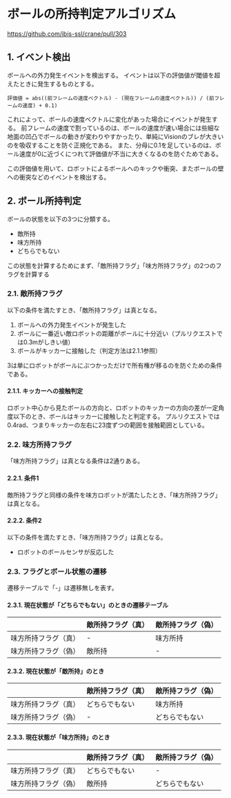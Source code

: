 # ボールの所持判定アルゴリズム

<https://github.com/ibis-ssl/crane/pull/303>

## 1. イベント検出

ボールへの外力発生イベントを検出する。
イベントは以下の評価値が閾値を超えたときに発生するものとする。

```text
評価値 = abs((前フレームの速度ベクトル) - (現在フレームの速度ベクトル)) / (前フレームの速度) + 0.1)
```

これによって、ボールの速度ベクトルに変化があった場合にイベントが発生する。
前フレームの速度で割っているのは、ボールの速度が速い場合には些細な地面の凹凸でボールの動きが変わりやすかったり、単純にVisionのブレが大きいのを吸収することを防ぐ正規化である。
また、分母に0.1を足しているのは、ボール速度が0に近づくにつれて評価値が不当に大きくなるのを防ぐためである。

この評価値を用いて、ロボットによるボールへのキックや衝突、またボールの壁への衝突などのイベントを検出する。

## 2. ボール所持判定

ボールの状態を以下の3つに分類する。

- 敵所持
- 味方所持
- どちらでもない

この状態を計算するためにまず、「敵所持フラグ」「味方所持フラグ」の2つのフラグを計算する

### 2.1. 敵所持フラグ

以下の条件を満たすとき、「敵所持フラグ」は真となる。

1. ボールへの外力発生イベントが発生した
2. ボールに一番近い敵ロボットの距離がボールに十分近い（プルリクエストでは0.3mがしきい値）
3. ボールがキッカーに接触した（判定方法は2.1.1参照）

3は単にロボットがボールにぶつかっただけで所有権が移るのを防ぐための条件である。

#### 2.1.1. キッカーへの接触判定

ロボット中心から見たボールの方向と、ロボットのキッカーの方向の差が一定角度以下のとき、ボールはキッカーに接触したと判定する。
プルリクエストでは0.4rad、つまりキッカーの左右に23度ずつの範囲を接触範囲としている。

### 2.2. 味方所持フラグ

「味方所持フラグ」は真となる条件は2通りある。

#### 2.2.1. 条件1

敵所持フラグと同様の条件を味方ロボットが満たしたとき、「味方所持フラグ」は真となる。

#### 2.2.2. 条件2

以下の条件を満たすとき、「味方所持フラグ」は真となる。

- ロボットのボールセンサが反応した

### 2.3. フラグとボール状態の遷移

遷移テーブルで「-」は遷移無しを表す。

#### 2.3.1. 現在状態が「どちらでもない」のときの遷移テーブル

|            | 敵所持フラグ（真） | 敵所持フラグ（偽） |
|------------|-----------|-----------|
| 味方所持フラグ（真） | -         | 味方所持      |
| 味方所持フラグ（偽） | 敵所持       | -         |

#### 2.3.2. 現在状態が「敵所持」のとき

|            | 敵所持フラグ（真） | 敵所持フラグ（偽） |
|------------|-----------|-----------|
| 味方所持フラグ（真） | どちらでもない   | 味方所持      |
| 味方所持フラグ（偽） | -         | どちらでもない   |

#### 2.3.3. 現在状態が「味方所持」のとき

|            | 敵所持フラグ（真） | 敵所持フラグ（偽） |
|------------|-----------|-----------|
| 味方所持フラグ（真） | どちらでもない   | -         |
| 味方所持フラグ（偽） | 敵所持       | どちらでもない   |
